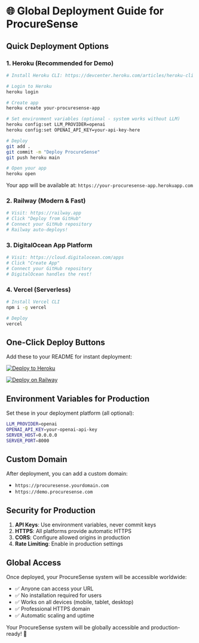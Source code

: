 # 🌐 Global Deployment Guide for ProcureSense

## Quick Deployment Options

### 1. Heroku (Recommended for Demo)
```bash
# Install Heroku CLI: https://devcenter.heroku.com/articles/heroku-cli

# Login to Heroku
heroku login

# Create app
heroku create your-procuresense-app

# Set environment variables (optional - system works without LLM)
heroku config:set LLM_PROVIDER=openai
heroku config:set OPENAI_API_KEY=your-api-key-here

# Deploy
git add .
git commit -m "Deploy ProcureSense"
git push heroku main

# Open your app
heroku open
```

Your app will be available at: `https://your-procuresense-app.herokuapp.com`

### 2. Railway (Modern & Fast)
```bash
# Visit: https://railway.app
# Click "Deploy from GitHub"
# Connect your GitHub repository
# Railway auto-deploys!
```

### 3. DigitalOcean App Platform
```bash
# Visit: https://cloud.digitalocean.com/apps
# Click "Create App"
# Connect your GitHub repository
# DigitalOcean handles the rest!
```

### 4. Vercel (Serverless)
```bash
# Install Vercel CLI
npm i -g vercel

# Deploy
vercel
```

## One-Click Deploy Buttons

Add these to your README for instant deployment:

[![Deploy to Heroku](https://www.herokucdn.com/deploy/button.svg)](https://heroku.com/deploy)

[![Deploy on Railway](https://railway.app/button.svg)](https://railway.app/new/template)

## Environment Variables for Production

Set these in your deployment platform (all optional):

```bash
LLM_PROVIDER=openai
OPENAI_API_KEY=your-openai-api-key
SERVER_HOST=0.0.0.0
SERVER_PORT=8000
```

## Custom Domain

After deployment, you can add a custom domain:
- `https://procuresense.yourdomain.com`
- `https://demo.procuresense.com`

## Security for Production

1. **API Keys**: Use environment variables, never commit keys
2. **HTTPS**: All platforms provide automatic HTTPS
3. **CORS**: Configure allowed origins in production
4. **Rate Limiting**: Enable in production settings

## Global Access

Once deployed, your ProcureSense system will be accessible worldwide:
- ✅ Anyone can access your URL
- ✅ No installation required for users
- ✅ Works on all devices (mobile, tablet, desktop)
- ✅ Professional HTTPS domain
- ✅ Automatic scaling and uptime

Your ProcureSense system will be globally accessible and production-ready! 🚀